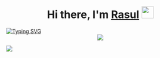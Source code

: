 <h1 align="center">Hi there, I'm <a href="https://vk.com/id220222618" target="_blank">Rasul</a> 
<img src="https://github.com/blackcater/blackcater/raw/main/images/Hi.gif" height="32"/></h1>
<a href="https://git.io/typing-svg"><img src="https://readme-typing-svg.herokuapp.com?font=Fira+Code&pause=1000&center=true&multiline=true&random=false&width=970&height=100&lines=I%E2%80%99m+Front-end+developer;Teacher+HTML%2CCSS%2CJS+for+kids;React+for+adults" alt="Typing SVG" /></a>
<div align="center">
  <a href="https://git.io/typing-svg">
    <img src="https://github-readme-stats.vercel.app/api/top-langs/?username=RAZEX0LOL&langs_count=8"/>
  </a>
</div>

<a href="https://git.io/typing-svg"><img src="https://github-readme-activity-graph.vercel.app/graph?username=RAZEX0LOL&theme=react-dark"/></a>
